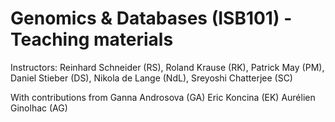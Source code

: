 Genomics & Databases (ISB101) - Teaching materials 
===================================================


Instructors: Reinhard Schneider (RS),  Roland Krause (RK), Patrick May (PM), Daniel Stieber (DS), Nikola de Lange (NdL), Sreyoshi Chatterjee (SC)

With contributions from 
Ganna Androsova (GA)
Eric Koncina (EK)
Aurélien Ginolhac (AG)
